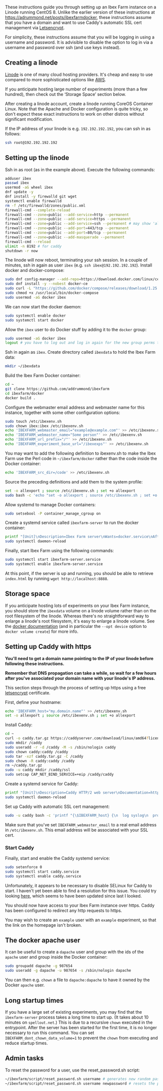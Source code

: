 These instructions guide you through setting up an Ibex Farm instance on a
Linode running CentOS 8. Unlike the earlier version of these instructions at
https://adrummond.net/posts/ibexfarmdocker, these instructions assume that you
have a domain and want to use Caddy's automatic SSL cert management via
[Letsencrypt](https://letsencrypt.org/).

For simplicity, these instructions assume that you will be logging in using a
username and password. It is advisible to disable the option to log in via a
username and password over ssh (and use keys instead).

## Creating a linode

[Linode](https://linode.com) is one of many cloud hosting providers. It's cheap
and easy to use compared to more sophisticated options like
[AWS](https://aws.amazon.com).

If you anticipate hosting large number of experiments (more than a few hundred),
then check out the ‘Storage Space’ section below.

After creating a linode account, create a linode running CoreOS Container Linux.
Note that the Apache and Docker configuration is quite tricky, so don't expect
these exact instructions to work on other distros without significant
modification.

If the IP address of your linode is e.g. `192.192.192.192`, you can ssh in as
follows:

```sh
ssh root@192.192.192.192
```

## Setting up the linode

Ssh in as root (as in the example above). Execute the following commands:

```sh
adduser ibex
passwd ibex
usermod -aG wheel ibex
dnf update -y
dnf install -y firewalld git wget	
systemctl enable firewalld
rm -f /etc/firewalld/zones/public.xml
firewall-cmd --complete-reload
firewall-cmd --zone=public --add-service=http --permanent
firewall-cmd --zone=public --add-service=https --permanent
firewall-cmd --zone=public --add-service=ssh --permanent # may show 'already enabled' warning
firewall-cmd --zone=public --add-port=443/tcp --permanent
firewall-cmd --zone=public --add-port=80/tcp --permanent
firewall-cmd --zone=public --add-masquerade --permanent
firewall-cmd --reload
ulimit -n 8192 # for caddy
shutdown -r now
```

The linode will now reboot, terminating your ssh session. In a couple of
minutes, ssh in again as user `ibex` (e.g. `ssh ibex@192.192.192.192`). Install
docker and docker-compose:

```sh
sudo dnf config-manager --add-repo=https://download.docker.com/linux/centos/docker-ce.repo
sudo dnf install -y --nobest docker-ce
sudo curl -L "https://github.com/docker/compose/releases/download/1.25.4/docker-compose-$(uname -s)-$(uname -m)" -o /usr/local/bin/docker-compose
sudo chmod +x /usr/local/bin/docker-compose
sudo usermod -aG docker ibex
```

We can now start the docker daemon:

```sh
sudo systemctl enable docker
sudo systemctl start docker
```

Allow the `ibex` user to do Docker stuff by adding it to the `docker` group:

```sh
sudo usermod -aG docker ibex
logout # you have to log out and log in again for the new group perms to take effect
```

Ssh in again as `ibex`. Create directory called `ibexdata` to hold the Ibex Farm data:

```sh
mkdir ~/ibexdata
```

Build the Ibex Farm Docker container:

```sh
cd ~
git clone https://github.com/addrummond/ibexfarm
cd ibexfarm/docker
docker build .
```

Configure the webmaster email address and webmaster name for this instance,
together with some other configuration options:

```sh
sudo touch /etc/ibexenv.sh
sudo chown ibex:ibex /etc/ibexenv.sh
echo 'IBEXFARM_webmaster_email="example@example.com"' >> /etc/ibexenv.sh
echo 'IBEXFARM_webmaster_name="Some person"' >> /etc/ibexenv.sh
echo 'IBEXFARM_url_prefix="/"' >> /etc/ibexenv.sh
echo 'IBEXFARM_experiment_base_url="/ibexexps"' >> /etc/ibexenv.sh
```

You may want to add the following definition
to ibexenv.sh to make the Ibex Farm use the Perl code in `~/ibexfarm/docker`
rather than the code inside the Docker container:

```sh
echo 'IBEXFARM_src_dir=/code' >> /etc/ibexenv.sh
```

Source the preceding definitions and add them to the system profile:

```sh
set -o allexport ; source /etc/ibexenv.sh ; set +o allexport
sudo bash -c 'echo "set -o allexport ; source /etc/ibexenv.sh ; set +o allexport" > /etc/profile.d/ibex.sh'
```

Allow systemd to manage Docker containers:

```sh
sudo setsebool -P container_manage_cgroup on
```

Create a systemd service called `ibexfarm-server` to run the docker container:

```sh
printf "[Unit]\nDescription=Ibex Farm server\nWants=docker.service\nAfter=docker.service\n[Service]\nLimitNOFILE=8192\nEnvironmentFile=/etc/ibexenv.sh\nUser=ibex\nRestart=always\nRestartSec=10\nExecStartPre=/usr/bin/bash -c 'cat /etc/ibexenv.sh | xargs -n 1 echo > /tmp/ibexenv_docker'\nExecStart=/usr/local/bin/docker-compose -f /home/ibex/ibexfarm/docker/docker-compose.yml up\nExecStop=/usr/local/bin/docker-compose -f /home/ibex/ibexfarm/docker/docker-compose.yml down\n[Install]\nWantedBy=multi-user.target\n" | sudo bash -c 'tee > /etc/systemd/system/ibexfarm-server.service'
sudo systemctl daemon-reload
```

Finally, start Ibex Farm using the following commands:

```sh
sudo systemctl start ibexfarm-server.service
sudo systemctl enable ibexfarm-server.service
```

At this point, if the server is up and running, you should be able to retrieve
`index.html` by running `wget http://localhost:8888`.

## Storage space

If you anticipate hosting lots of experiments on your Ibex Farm instance, you
should store the `ibexdata` volume on a linode volume rather than on the root
filesystem of the linode. Whereas there's no straightforward way to enlarge a
linode's root filesystem, it's easy to enlarge a linode volume. See the [docker
documentation](https://docs.docker.com/engine/reference/commandline/volume_create/)
(and in particular the `--opt device` option to `docker volume create`) for more
info.

## Setting up Caddy with https

**You'll need to get a domain name pointing to the IP of your linode before
following these instructions.**

**Remember that DNS propagation can take a while, so wait for a few hours after
you've associated your domain name with your linode's IP address.**

This section steps through the process of setting up https using a free
[letsencrypt](https://letsencrypt.org/) certificate.

First, define your hostname:

```sh
echo 'IBEXFARM_host="my.domain.name"' >> /etc/ibexenv.sh
set -o allexport ; source /etc/ibexenv.sh ; set +o allexport
```

Install Caddy:

```sh
cd ~
curl -o caddy.tar.gz https://caddyserver.com/download/linux/amd64?license=personal&telemetry=off
sudo mkdir /caddy
sudo useradd -r -d /caddy -M -s /sbin/nologin caddy
sudo chown caddy:caddy /caddy
sudo tar -xzf caddy.tar.gz -C /caddy
sudo chown -R caddy:caddy /caddy
rm ~/caddy.tar.gz
sudo -u caddy mkdir /caddy/ssl
sudo setcap CAP_NET_BIND_SERVICE=+eip /caddy/caddy
```

Create a systemd service for Caddy:

```sh
printf "[Unit]\nDescription=Caddy HTTP/2 web server\nDocumentation=https://caddyserver.com/docs\nAfter=network-online.target\nWants=network-online.target systemd-networkd-wait-online.service\n[Service]\nRestart=on-abnormal\nUser=caddy\nGroup=caddy\nEnvironment=CADDYPATH=/caddy/ssl\nEnvironmentFile=/etc/ibexenv.sh\nExecStartPre=/bin/bash -c 'env > /caddy/env_on_startup'\nExecStart=/caddy/caddy -log stdout -agree=true -conf=/caddy/caddy.conf\nExecReload=/bin/kill -USR1 \$MAINPID\nKillMode=mixed\nKillSignal=SIGQUIT\nTimeoutStopSec=5s\nLimitNOFILE=1048576\nLimitNPROC=512\nPrivateTmp=true\nPrivateDevices=true\nReadWriteDirectories=/caddy/ssl\nCapabilityBoundingSet=CAP_NET_BIND_SERVICE\nAmbientCapabilities=CAP_NET_BIND_SERVICE\nNoNewPrivileges=true\n[Install]\nWantedBy=multi-user.target\n" | sudo bash -c 'tee > /etc/systemd/system/caddy.service'
sudo systemctl daemon-reload
```

Set up Caddy with automatic SSL cert management:

```sh
sudo -u caddy bash -c 'printf "{\$IBEXFARM_host} {\n  log syslog\n  proxy {\$IBEXFARM_url_prefix} http://127.0.0.1:8888 { without {\$IBEXFARM_url_prefix} }\n  proxy {\$IBEXFARM_experiment_base_url} http://127.0.0.1:8888\n  tls {\$IBEXFARM_webmaster_email}\n}\n" > /caddy/caddy.conf'
```

Make sure that you've set `IBEXFARM_webmaster_email` to a real
email address in `/etc/ibexenv.sh`. This email address will be associated
with your SSL cert.

### Start Caddy

Finally, start and enable the Caddy systemd service:

```sh
sudo setenforce 0
sudo systemctl start caddy.service
sudo systemctl enable caddy.service
```

Unfortunately, it appears to be necessary to disable SELinux for Caddy to start.
I haven't yet been able to find a resolution for this issue. You could try
looking [here](https://caddy.community/t/caddy-under-centos-8-fedora-redhat/6791/6),
which seems to have been updated since last I looked.

You should now have access to your Ibex Farm instance over https. Caddy has been
configured to redirect any http requests to https.

You may wish to create an `example` user with an `example` experiment, so that
the link on the homepage isn't broken.

## The docker apache user

It can be useful to create a `dapache` user and group with the ids of the
`apache` user and group inside the Docker container:

```sh
sudo groupadd dapache -g 987654
sudo useradd -g dapache -u 987654 -s /sbin/nologin dapache
```

You can then e.g. `chown` a file to `dapache:dapache` to have it owned by the
Docker `apache` user.

## Long startup times

If you have a large set of existing experiments, you may find that the
`ibexfarm-server` process takes a long time to start up. (It takes about 10
minutes on `spellout.net`.) This is due to a recursive `chown` executed in the
entrypoint. After the server has been started for the first time, it is no
longer necessary to run this command. You can set
`IBEXFARM_dont_chown_data_volume=1` to prevent the `chown` from executing and
reduce startup times. 

## Admin tasks

To reset the password for a user, use the reset_password.sh script:

```sh
~/ibexfarm/script/reset_password.sh username # generates new random password for user (and prints it to console)
~/ibexfarm/script/reset_password.sh username newpassword # resets the password for the user to the one specified
```

